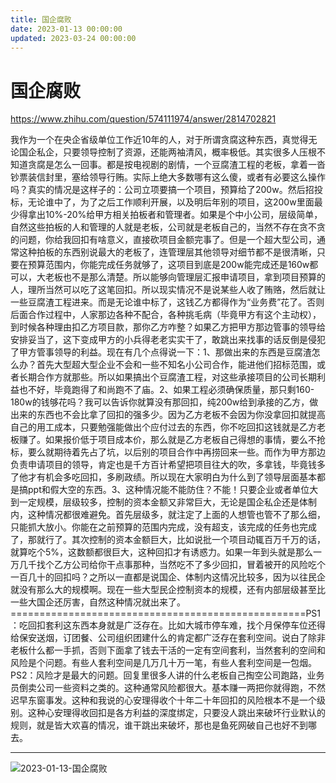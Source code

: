 ```yaml
---
title: 国企腐败
date: 2023-01-13 00:00:00
updated: 2023-03-24 00:00:00
---
```


# 国企腐败

https://www.zhihu.com/question/574111974/answer/2814702821

我作为一个在央企省级单位工作近10年的人，对于所谓贪腐这种东西，真觉得无论国企私企，只要领导控制了资源，还能两袖清风，概率极低。其实很多人压根不知道贪腐是怎么一回事。都是按电视剧的剧情，一个豆腐渣工程的老板，拿着一沓钞票装信封里，塞给领导行贿。实际上绝大多数哪有这么傻，或者有必要这么操作吗？真实的情况是这样子的：公司立项要搞一个项目，预算给了200w。然后招投标，无论谁中了，为了之后工作顺利开展，以及明后年别的项目，这200w里面最少得拿出10%-20%给甲方相关拍板者和管理者。如果是个中小公司，层级简单，自然这些拍板的人和管理的人就是老板，公司就是老板自己的，当然不存在贪不贪的问题，你给我回扣有啥意义，直接砍项目金额完事了。但是一个超大型公司，通常这种拍板的东西别说最大的老板了，连管理层其他领导对细节都不是很清晰，只要在预算范围内，你能完成任务就够了，这项目到底是200w能完成还是160w都可以，大老板也不是那么清楚。所以能够向管理层汇报申请项目，拿到项目预算的人，理所当然可以吃了这笔回扣。所以现实情况不是说某些人收了贿赂，然后就让一些豆腐渣工程进来。而是无论谁中标了，这钱乙方都得作为“业务费”花了。否则后面合作过程中，人家那边各种不配合，各种挑毛病（毕竟甲方有这个主动权），到时候各种理由扣乙方项目款，那你乙方咋整？如果乙方把甲方那边管事的领导给安排妥当了，这下变成甲方的小兵得老老实实干了，敢跳出来找事的话反倒是侵犯了甲方管事领导的利益。现在有几个点得说一下：1、那做出来的东西是豆腐渣怎么办？首先大型超大型企业不会和一些不知名小公司合作，能进他们招标范围，或者长期合作方就那些。所以如果搞出个豆腐渣工程，对这些承接项目的公司长期利益也不好，毕竟跑得了和尚跑不了庙。2、如果工程必须确保质量，那只剩160-180w的钱够花吗？我可以告诉你就算没有那回扣，纯200w给到承接的乙方，做出来的东西也不会比拿了回扣的强多少。因为乙方老板不会因为你没拿回扣就提高自己的用工成本，只要勉强能做出个应付过去的东西，你不吃回扣这钱就是乙方老板赚了。如果报价低于项目成本价，那么就是乙方老板自己得想的事情，要么不抢标，要么就期待着先占了坑，以后别的项目合作中再捞回来一些。而作为甲方那边负责申请项目的领导，肯定也是千方百计希望把项目往大的吹，多拿钱，毕竟钱多了他才有机会多吃回扣，多刷政绩。所以现在大家明白为什么到了领导层面基本都是搞ppt和假大空的东西。3、这种情况能不能防住？不能！只要企业或者单位大到一定规模，层级较多，控制的资本金额又非常巨大，无论是国企私企还是体制内，这种情况都很难避免。首先层级多，就注定了上面的人想管也管不了那么细，只能抓大放小。你能在之前预算的范围内完成，没有超支，该完成的任务也完成了，那就行了。其次控制的资本金额巨大，比如说批一个项目动辄百万千万的话，就算吃个5%，这数额都很巨大，这种回扣才有诱惑力。如果一年到头就是那么一万几千找个乙方公司给你干点事那种，当然吃不了多少回扣，冒着被开的风险吃个一百几十的回扣吗？之所以一直都是说国企、体制内这情况比较多，因为以往民企就没有那么大的规模啊。现在一些大型民企控制资本的规模，还有内部层级甚至比一些大国企还厉害，自然这种情况就出来了。===================================================PS1：吃回扣套利这东西本身就是广泛存在。比如大城市停车难，找个月保停车位还得给保安送烟，订团餐、公司组织团建什么的肯定都广泛存在套利空间。说白了除非老板什么都一手抓，否则下面拿了钱去干活的一定有空间套利，当然套利的空间和风险是个问题。有些人套利空间是几万几十万一笔，有些人套利空间是一包烟。PS2：风险才是最大的问题。回复里很多人讲的什么老板自己掏空公司跑路，业务员倒卖公司一些资料之类的。这种通常风险都很大。基本赚一两把你就得跑，不然迟早东窗事发。这种和我说的心安理得收个十年二十年回扣的风险根本不是一个级别。这种心安理得收回扣是各方利益的深度绑定，只要没人跳出来破坏行业默认的规则，就是皆大欢喜的情况，谁干跳出来破坏，那也是鱼死网破自己也好不到哪去。

------
![2023-01-13-国企腐败](assets/2023-01-13-国企腐败.png)

